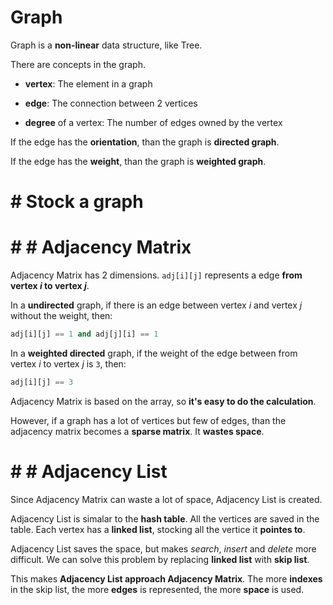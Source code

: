 #  Graph

Graph is a **non-linear** data structure, like Tree.

There are concepts in the graph.

- **vertex**: The element in a graph

- **edge**: The connection between 2 vertices

- **degree** of a vertex: The number of edges owned by the vertex

If the edge has the **orientation**, than the graph is **directed graph**.

If the edge has the **weight**, than the graph is **weighted graph**.

# #  Stock a graph

# # #  Adjacency Matrix

Adjacency Matrix has 2 dimensions. `adj[i][j]` represents a edge **from vertex *i* to vertex *j***.

In a **undirected** graph, if there is an edge between vertex *i* and vertex *j* without the weight, then:

```python
adj[i][j] == 1 and adj[j][i] == 1
```

In a **weighted directed** graph, if the weight of the edge between from vertex *i* to vertex *j* is `3`, then:

```python
adj[i][j] == 3
```

Adjacency Matrix is based on the array, so **it's easy to do the calculation**. 

However, if a graph has a lot of vertices but few of edges, than the adjacency matrix becomes a **sparse matrix**. It **wastes space**.

# # #  Adjacency List

Since Adjacency Matrix can waste a lot of space, Adjacency List is created.

Adjacency List is simalar to the **hash table**. All the vertices are saved in the table. Each vertex has a **linked list**, stocking all the vertice it **pointes to**.

Adjacency List saves the space, but makes *search*, *insert* and *delete* more difficult. We can solve this problem by replacing **linked list** with **skip list**. 

This makes **Adjacency List approach Adjacency Matrix**. The more **indexes** in the skip list, the more **edges** is represented, the more **space** is used.

